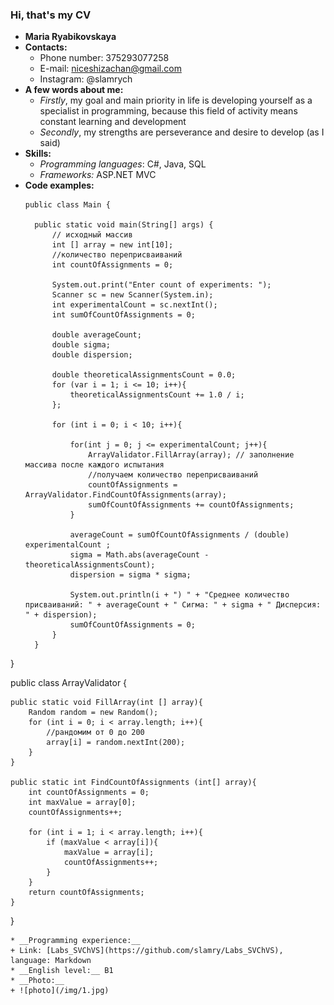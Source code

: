 ### Hi, that's my CV
* __Maria Ryabikovskaya__
* __Contacts:__
  + Phone number: 375293077258
  + E-mail: niceshizachan@gmail.com
  + Instagram: @slamrych
* __A few words about me:__
  + _Firstly_, my goal and main priority in life is developing yourself as a specialist in programming, because this field of activity means constant learning and development
  + _Secondly_, my strengths are perseverance and desire to develop (as I said)
* __Skills:__
  + _Programming languages_: C#, Java, SQL
  + _Frameworks:_ ASP.NET MVC
* __Code examples:__
  ```
  public class Main {

    public static void main(String[] args) {
        // исходный массив
        int [] array = new int[10];
        //количество переприсваиваний
        int countOfAssignments = 0;

        System.out.print("Enter count of experiments: ");
        Scanner sc = new Scanner(System.in);
        int experimentalCount = sc.nextInt();
        int sumOfCountOfAssignments = 0;

        double averageCount;
        double sigma;
        double dispersion;

        double theoreticalAssignmentsCount = 0.0;
        for (var i = 1; i <= 10; i++){
            theoreticalAssignmentsCount += 1.0 / i;
        };

        for (int i = 0; i < 10; i++){

            for(int j = 0; j <= experimentalCount; j++){
                ArrayValidator.FillArray(array); // заполнение массива после каждого испытания
                //получаем количество переприсваиваний
                countOfAssignments = ArrayValidator.FindCountOfAssignments(array);
                sumOfCountOfAssignments += countOfAssignments;
            }

            averageCount = sumOfCountOfAssignments / (double) experimentalCount ;
            sigma = Math.abs(averageCount - theoreticalAssignmentsCount);
            dispersion = sigma * sigma;

            System.out.println(i + ") " + "Среднее количество присваиваний: " + averageCount + " Сигма: " + sigma + " Дисперсия: " + dispersion);
            sumOfCountOfAssignments = 0;
        }
    }
}

public class ArrayValidator {

    public static void FillArray(int [] array){
        Random random = new Random();
        for (int i = 0; i < array.length; i++){
            //рандомим от 0 до 200
            array[i] = random.nextInt(200);
        }
    }

    public static int FindCountOfAssignments (int[] array){
        int countOfAssignments = 0;
        int maxValue = array[0];
        countOfAssignments++;

        for (int i = 1; i < array.length; i++){
            if (maxValue < array[i]){
                maxValue = array[i];
                countOfAssignments++;
            }
        }
        return countOfAssignments;
    }
}
  ```
* __Programming experience:__
+ Link: [Labs_SVChVS](https://github.com/slamry/Labs_SVChVS), language: Markdown
* __English level:__ B1
* __Photo:__
  + ![photo](/img/1.jpg)
